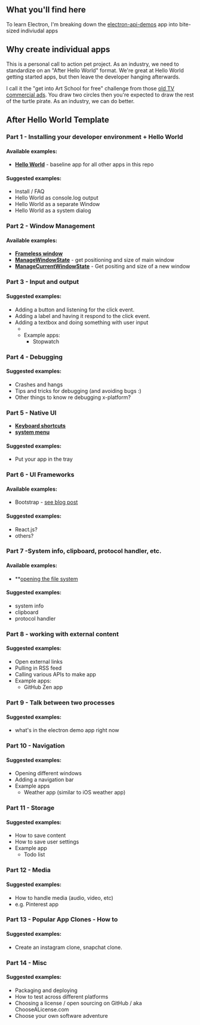## What you'll find here

To learn Electron, I'm breaking down the [electron-api-demos](https://github.com/electron/electron-api-demos) app into bite-sized indiviudal apps

## Why create individual apps

This is a personal call to action pet project. As an industry, we need to standardize on an "After Hello World" format. We're great at Hello World getting started apps, but then leave the developer hanging afterwards. 

I call it the "get into Art School for free" challenge from those [old TV commercial ads](https://www.youtube.com/watch?v=Uz2nu4a1LyI). You draw two circles then you're expected to draw the rest of the turtle pirate. As an industry, we can do better. 

## After Hello World Template

### Part 1 - Installing your developer environment + Hello World

#### Available examples:

- **[Hello World](https://github.com/saraford/electron-samples/tree/master/baseline)** - baseline app for all other apps in this repo

#### Suggested examples: 

- Install / FAQ
- Hello World as console.log output
- Hello World as a separate Window
- Hello World as a system dialog

### Part 2 - Window Management

#### Available examples:

- **[Frameless window](https://github.com/saraford/electron-samples/tree/master/window%20management/framelessWindow)** 
- **[ManageWindowState](https://github.com/saraford/electron-samples/tree/master/window%20management/manageWindowState)** - get positioning and size of main window
- **[ManageCurrentWindowState](https://github.com/saraford/electron-samples/tree/master/window%20management/manageCurrentWindowState)** - Get positing and size of a new window

### Part 3 - Input and output

#### Suggested examples: 

- Adding a button and listening for the click event.
- Adding a label and having it respond to the click event.
- Adding a textbox and doing something with user input
  - <rinse and repeat for all controls>
  - Example apps:
    - Stopwatch

### Part 4 - Debugging 

#### Suggested examples: 

- Crashes and hangs
- Tips and tricks for debugging (and avoiding bugs :)
- Other things to know re debugging x-platform?

### Part 5 - Native UI

- **[Keyboard shortcuts](https://github.com/saraford/electron-samples/tree/master/menus/keyboard%20shortcuts)**
- **[system menu](https://github.com/saraford/electron-samples/tree/master/menus/menu)** 

#### Suggested examples: 

- Put your app in the tray

### Part 6 - UI Frameworks

#### Available examples: 

- Bootstrap - [see blog post](https://medium.com/@saraford/today-in-impostor-syndrome-13-how-to-add-bootsrap-to-your-electron-app-27a7b58c7c80#.v4ymm7scj)

#### Suggested examples: 

- React.js?
- others?

### Part 7 -System info, clipboard, protocol handler, etc.

#### Available examples: 

- **[opening the file system](https://github.com/saraford/electron-samples/tree/master/native%20UI/system%20file%20manager)

#### Suggested examples: 

- system info
- clipboard
- protocol handler

### Part 8 - working with external content

#### Suggested examples: 
- Open external links
- Pulling in RSS feed
- Calling various APIs to make app
- Example apps:
  - GitHub Zen app

### Part 9 - Talk between two processes

#### Suggested examples: 

- what's in the electron demo app right now

### Part 10 - Navigation

#### Suggested examples: 

- Opening different windows
- Adding a navigation bar
- Example apps
  - Weather app (similar to iOS weather app)

### Part 11 - Storage

#### Suggested examples: 

- How to save content
- How to save user settings
- Example app
  - Todo list

### Part 12 - Media

#### Suggested examples: 
- How to handle media (audio, video, etc)
-  e.g. Pinterest app

### Part 13 - Popular App Clones - How to

#### Suggested examples: 
- Create an instagram clone, snapchat clone.

### Part 14 - Misc

#### Suggested examples: 

- Packaging and deploying
- How to test across different platforms
- Choosing a license / open sourcing on GitHub / aka ChooseALicense.com
- Choose your own software adventure
